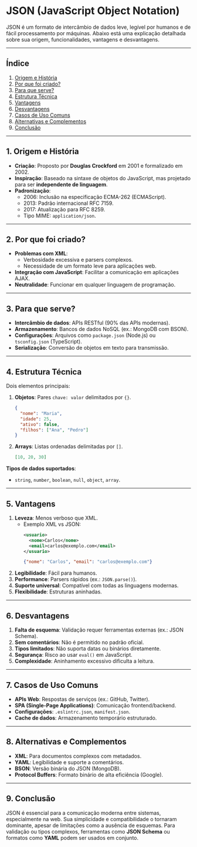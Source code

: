 # JSON (JavaScript Object Notation)

JSON é um formato de intercâmbio de dados leve, legível por humanos e de fácil processamento por máquinas. Abaixo está uma explicação detalhada sobre sua origem, funcionalidades, vantagens e desvantagens.

---

## **Índice**
1. [Origem e História](#1-origem-e-história)
2. [Por que foi criado?](#2-por-que-foi-criado)
3. [Para que serve?](#3-para-que-serve)
4. [Estrutura Técnica](#4-estrutura-técnica)
5. [Vantagens](#5-vantagens)
6. [Desvantagens](#6-desvantagens)
7. [Casos de Uso Comuns](#7-casos-de-uso-comuns)
8. [Alternativas e Complementos](#8-alternativas-e-complementos)
9. [Conclusão](#9-conclusão)

---

## **1. Origem e História**
- **Criação**: Proposto por **Douglas Crockford** em 2001 e formalizado em 2002.
- **Inspiração**: Baseado na sintaxe de objetos do JavaScript, mas projetado para ser **independente de linguagem**.
- **Padronização**:
  - 2006: Inclusão na especificação ECMA-262 (ECMAScript).
  - 2013: Padrão internacional RFC 7159.
  - 2017: Atualização para RFC 8259.
  - Tipo MIME: `application/json`.

---

## **2. Por que foi criado?**
- **Problemas com XML**:
  - Verbosidade excessiva e parsers complexos.
  - Necessidade de um formato leve para aplicações web.
- **Integração com JavaScript**: Facilitar a comunicação em aplicações AJAX.
- **Neutralidade**: Funcionar em qualquer linguagem de programação.

---

## **3. Para que serve?**
- **Intercâmbio de dados**: APIs RESTful (90% das APIs modernas).
- **Armazenamento**: Bancos de dados NoSQL (ex.: MongoDB com BSON).
- **Configurações**: Arquivos como `package.json` (Node.js) ou `tsconfig.json` (TypeScript).
- **Serialização**: Conversão de objetos em texto para transmissão.

---

## **4. Estrutura Técnica**
Dois elementos principais:
1. **Objetos**: Pares `chave: valor` delimitados por `{}`.
   ```json
   {
     "nome": "Maria",
     "idade": 25,
     "ativo": false,
     "filhos": ["Ana", "Pedro"]
   }
   ```
2. **Arrays**: Listas ordenadas delimitadas por `[]`.
   ```json
   [10, 20, 30]
   ```

**Tipos de dados suportados**:
- `string`, `number`, `boolean`, `null`, `object`, `array`.

---

## **5. Vantagens**
1. **Leveza**: Menos verboso que XML.
   - Exemplo XML vs JSON:
     ```xml
     <usuario>
       <nome>Carlos</nome>
       <email>carlos@exemplo.com</email>
     </usuario>
     ```
     ```json
     {"nome": "Carlos", "email": "carlos@exemplo.com"}
     ```
2. **Legibilidade**: Fácil para humanos.
3. **Performance**: Parsers rápidos (ex.: `JSON.parse()`).
4. **Suporte universal**: Compatível com todas as linguagens modernas.
5. **Flexibilidade**: Estruturas aninhadas.

---

## **6. Desvantagens**
1. **Falta de esquema**: Validação requer ferramentas externas (ex.: JSON Schema).
2. **Sem comentários**: Não é permitido no padrão oficial.
3. **Tipos limitados**: Não suporta datas ou binários diretamente.
4. **Segurança**: Risco ao usar `eval()` em JavaScript.
5. **Complexidade**: Aninhamento excessivo dificulta a leitura.

---

## **7. Casos de Uso Comuns**
- **APIs Web**: Respostas de serviços (ex.: GitHub, Twitter).
- **SPA (Single-Page Applications)**: Comunicação frontend/backend.
- **Configurações**: `.eslintrc.json`, `manifest.json`.
- **Cache de dados**: Armazenamento temporário estruturado.

---

## **8. Alternativas e Complementos**
- **XML**: Para documentos complexos com metadados.
- **YAML**: Legibilidade e suporte a comentários.
- **BSON**: Versão binária do JSON (MongoDB).
- **Protocol Buffers**: Formato binário de alta eficiência (Google).

---

## **9. Conclusão**
JSON é essencial para a comunicação moderna entre sistemas, especialmente na web. Sua simplicidade e compatibilidade o tornaram dominante, apesar de limitações como a ausência de esquemas. Para validação ou tipos complexos, ferramentas como **JSON Schema** ou formatos como **YAML** podem ser usados em conjunto.
